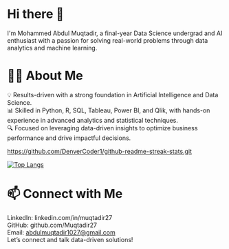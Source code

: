 # Hi there 👋
I'm Mohammed Abdul Muqtadir, a final-year Data Science undergrad and AI enthusiast with a passion for solving real-world problems through data analytics and machine learning.   

# 👨‍💻 About Me
💡 Results-driven with a strong foundation in Artificial Intelligence and Data Science.    
📊 Skilled in Python, R, SQL, Tableau, Power BI, and Qlik, with hands-on experience in advanced analytics and statistical techniques.   
🔍 Focused on leveraging data-driven insights to optimize business performance and drive impactful decisions.   


https://github.com/DenverCoder1/github-readme-streak-stats.git


[![Top Langs](https://github-readme-stats.vercel.app/api/top-langs/?username=Im-Mohammed&layout=compact&theme=vision-friendly-dark)](https://github.com/anuraghazra/github-readme-stats)    
# 📫 Connect with Me
LinkedIn: linkedin.com/in/muqtadir27    
GitHub: github.com/Muqtadir27    
Email: abdulmuqtadir1027@gmail.com    
Let’s connect and talk data-driven solutions!     

